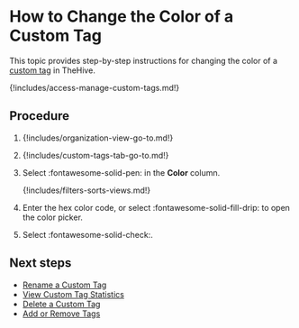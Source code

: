 # How to Change the Color of a Custom Tag

This topic provides step-by-step instructions for changing the color of a [custom tag](about-custom-tags.md) in TheHive.

{!includes/access-manage-custom-tags.md!}

<h2>Procedure</h2>

1. {!includes/organization-view-go-to.md!}

2. {!includes/custom-tags-tab-go-to.md!}

3. Select :fontawesome-solid-pen: in the **Color** column.

    {!includes/filters-sorts-views.md!}

4. Enter the hex color code, or select :fontawesome-solid-fill-drip: to open the color picker.

5. Select :fontawesome-solid-check:.

<h2>Next steps</h2>

* [Rename a Custom Tag](rename-a-custom-tag.md)
* [View Custom Tag Statistics](view-custom-tag-statistics.md)
* [Delete a Custom Tag](delete-a-custom-tag.md)
* [Add or Remove Tags](../../../analyst-corner/cases/tags/add-remove-tags.md)